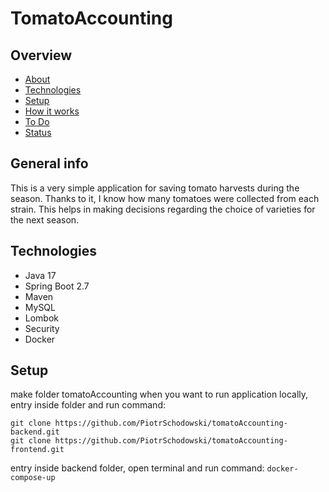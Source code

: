 # TomatoAccounting
## Overview
* [About](#general-info)
* [Technologies](#technologies)
* [Setup](#setup)
* [How it works](#how-it-works)
* [To Do](#to-do)
* [Status](#status)

## General info

This is a very simple application for saving tomato harvests during the season.
Thanks to it, I know how many tomatoes were collected from each strain.
This helps in making decisions regarding the choice of varieties for the next season.


## Technologies
* Java 17
* Spring Boot 2.7
* Maven
* MySQL
* Lombok
* Security
* Docker

## Setup

make folder tomatoAccounting when you want to run application locally, entry inside folder and run command:
```git clone
git clone https://github.com/PiotrSchodowski/tomatoAccounting-backend.git
git clone https://github.com/PiotrSchodowski/tomatoAccounting-frontend.git
```
entry inside backend folder, open terminal and run command:
```docker-compose-up```



    




